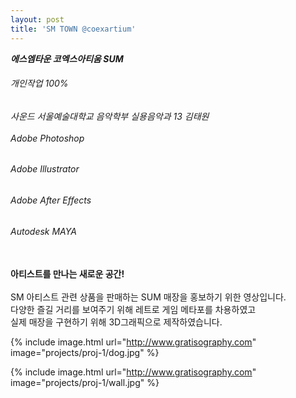 ```yaml
---
layout: post
title: 'SM TOWN @coexartium'
---
```

**_에스엠타운 코엑스아티움 SUM_** <br/>
###### _개인작업 100%_<br/>
###### _사운드 서울예술대학교 음악학부 실용음악과 13 김태원_ <br/><br/> _Adobe Photoshop_ <br/>
###### _Adobe Illustrator_ <br/>
###### _Adobe After Effects_ <br/>
###### _Autodesk MAYA_ <br/><br/>
__아티스트를 만나는 새로운 공간!__ <br/><br/>
SM 아티스트 관련 상품을 판매하는 SUM 매장을 홍보하기 위한 영상입니다. <br/>
다양한 즐길 거리를 보여주기 위해 레트로 게임 메타포를 차용하였고 <br/>
실제 매장을 구현하기 위해 3D그래픽으로 제작하였습니다. <br/>

{% include image.html url="http://www.gratisography.com" image="projects/proj-1/dog.jpg" %}

{% include image.html url="http://www.gratisography.com" image="projects/proj-1/wall.jpg" %}
